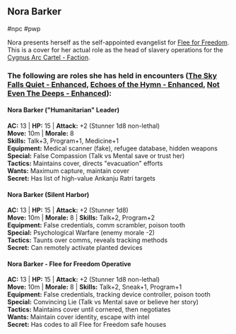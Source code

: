 ## Nora Barker

#npc #pwp 

Nora presents herself as the self-appointed evangelist for [Flee for Freedom](../../../Gaming/StarsWithoutNumber/PiratesWithoutPlunder/Flee%20for%20Freedom.md). This is a cover for her actual role as the head of slavery operations for the [Cygnus Arc Cartel - Faction](Cygnus%20Arc%20Cartel%20-%20Faction.md). 

### The following are roles she has held in encounters ([The Sky Falls Quiet - Enhanced](The%20Sky%20Falls%20Quiet%20-%20Enhanced.md), [Echoes of the Hymn - Enhanced](Echoes%20of%20the%20Hymn%20-%20Enhanced.md), [Not Even The Deeps - Enhanced](Not%20Even%20The%20Deeps%20-%20Enhanced.md)):
#### Nora Barker ("Humanitarian" Leader)
**AC:** 13 | **HP:** 15 | **Attack:** +2 (Stunner 1d8 non-lethal)  
**Move:** 10m | **Morale:** 8  
**Skills:** Talk+3, Program+1, Medicine+1  
**Equipment:** Medical scanner (fake), refugee database, hidden weapons  
**Special:** False Compassion (Talk vs Mental save or trust her)  
**Tactics:** Maintains cover, directs "evacuation" efforts  
**Wants:** Maximum capture, maintain cover  
**Secret:** Has list of high-value Ankanju Ratri targets
#### Nora Barker (Silent Harbor)
**AC:** 13 | **HP:** 15 | **Attack:** +2 (Stunner 1d8)  
**Move:** 10m | **Morale:** 8 | **Skills:** Talk+2, Program+2  
**Equipment:** False credentials, comm scrambler, poison tooth  
**Special:** Psychological Warfare (enemy morale -2)  
**Tactics:** Taunts over comms, reveals tracking methods  
**Secret:** Can remotely activate planted devices
#### Nora Barker - Flee for Freedom Operative
**AC:** 13 | **HP:** 15 | **Attack:** +2 (Stunner 1d8 non-lethal)  
**Move:** 10m | **Morale:** 8 | **Skills:** Talk+2, Sneak+1, Program+1  
**Equipment:** False credentials, tracking device controller, poison tooth  
**Special:** Convincing Lie (Talk vs Mental save or believe her story)  
**Tactics:** Maintains cover until cornered, then negotiates  
**Wants:** Maintain cover identity, escape with intel  
**Secret:** Has codes to all Flee for Freedom safe houses
